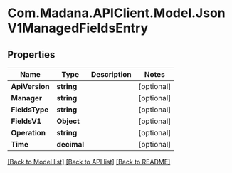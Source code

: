 
# Com.Madana.APIClient.Model.JsonV1ManagedFieldsEntry

## Properties

Name | Type | Description | Notes
------------ | ------------- | ------------- | -------------
**ApiVersion** | **string** |  | [optional] 
**Manager** | **string** |  | [optional] 
**FieldsType** | **string** |  | [optional] 
**FieldsV1** | **Object** |  | [optional] 
**Operation** | **string** |  | [optional] 
**Time** | **decimal** |  | [optional] 

[[Back to Model list]](../README.md#documentation-for-models)
[[Back to API list]](../README.md#documentation-for-api-endpoints)
[[Back to README]](../README.md)

